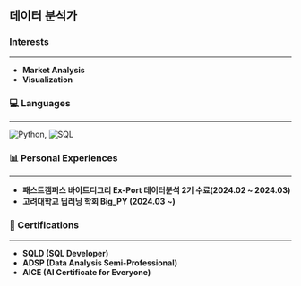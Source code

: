 ## 데이터 분석가

### Interests
---
- **Market Analysis** 
- **Visualization** 

### 💻 Languages
---
![Python](https://img.shields.io/badge/Python-3776AB?style=for-the-badge&logo=python&logoColor=blue), ![SQL](https://img.shields.io/badge/SQL-4479A1?style=for-the-badge&logo=mysql&logoColor=skyblue)

### 📊 Personal Experiences
---
- **패스트캠퍼스 바이트디그리 Ex-Port 데이터분석 2기 수료(2024.02 ~ 2024.03)**
- **고려대학교 딥러닝 학회 Big_PY (2024.03 ~)**

### 📜 Certifications
---
- **SQLD (SQL Developer)**
- **ADSP (Data Analysis Semi-Professional)**
- **AICE (AI Certificate for Everyone)**
